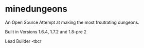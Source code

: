 minedungeons
============

An Open Source Attempt at making the most frsutrating dungeons.

Built in Versions 1.6.4, 1.7.2 and 1.8-pre 2

Lead Builder -tbcr

